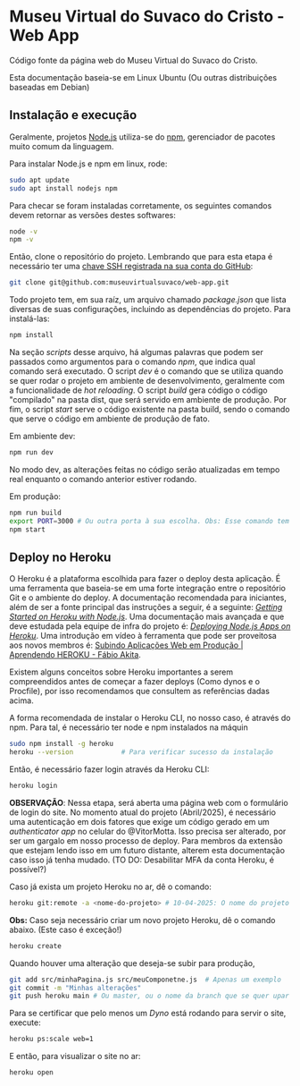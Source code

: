 # Museu Virtual do Suvaco do Cristo - Web App

Código fonte da página web do Museu Virtual do Suvaco do Cristo. 

Esta documentação baseia-se em Linux Ubuntu (Ou outras distribuições baseadas em Debian)

## Instalação e execução

Geralmente, projetos [Node.js](https://nodejs.org/pt) utiliza-se do [npm](https://www.hostinger.com.br/tutoriais/o-que-e-npm), gerenciador de pacotes muito comum da linguagem.

Para instalar Node.js e npm em linux, rode:

```bash
sudo apt update
sudo apt install nodejs npm
```

Para checar se foram instaladas corretamente, os seguintes comandos devem retornar as versões destes softwares:

```bash
node -v
npm -v
```

Então, clone o repositório do projeto. Lembrando que para esta etapa é necessário ter uma [chave SSH registrada na sua conta do GitHub](https://docs.github.com/en/authentication/connecting-to-github-with-ssh/adding-a-new-ssh-key-to-your-github-account):

```bash
git clone git@github.com:museuvirtualsuvaco/web-app.git
```

Todo projeto tem, em sua raíz, um arquivo chamado *package.json* que lista diversas de suas configurações, incluindo as dependências do projeto. Para instalá-las:

```bash
npm install
```

Na seção *scripts* desse arquivo, há algumas palavras que podem ser passados como argumentos para o comando *npm*, que indica qual comando será executado. O script *dev* é o comando que se utiliza quando se quer rodar o projeto em ambiente de desenvolvimento, geralmente com a funcionalidade de *hot reloading*. O script *build* gera código o código "compilado" na pasta dist, que será servido em ambiente de produção. Por fim, o script *start* serve o código existente na pasta build, sendo o comando que serve o código em ambiente de produção de fato.

Em ambiente dev:

```bash
npm run dev
```

No modo dev, as alterações feitas no código serão atualizadas em tempo real enquanto o comando anterior estiver rodando.

Em produção:

```bash
npm run build
export PORT=3000 # Ou outra porta à sua escolha. Obs: Esse comando tem que ser dado em cada novo terminal aberto.
npm start
```

## Deploy no Heroku

O Heroku é a plataforma escolhida para fazer o deploy desta aplicação. É uma ferramenta que baseia-se em uma forte integração entre o repositório Git e o ambiente do deploy. A documentação recomendada para iniciantes, além de ser a fonte principal das instruções a seguir, é a seguinte: [*Getting Started on Heroku with Node.js*](https://devcenter.heroku.com/articles/getting-started-with-nodejs). Uma documentação mais avançada e que deve estudada pela equipe de infra do projeto é: [*Deploying Node.js Apps on Heroku*](https://devcenter.heroku.com/articles/deploying-nodejs). Uma introdução em vídeo à ferramenta que pode ser proveitosa aos novos membros é: [Subindo Aplicações Web em Produção | Aprendendo HEROKU - Fábio Akita](https://www.youtube.com/watch?v=TLRW_xTnQwY).

Existem alguns conceitos sobre Heroku importantes a serem compreendidos antes de começar a fazer deploys (Como dynos e o Procfile), por isso recomendamos que consultem as referências dadas acima.

A forma recomendada de instalar o Heroku CLI, no nosso caso, é através do npm. Para tal, é necessário ter node e npm instalados na máquin

```bash
sudo npm install -g heroku
heroku --version            # Para verificar sucesso da instalação
```

Então, é necessário fazer login através da Heroku CLI:

```bash
heroku login
```

**OBSERVAÇÃO**: Nessa etapa, será aberta uma página web com o formulário de login do site. No momento atual do projeto (Abril/2025), é necessário uma autenticação em dois fatores que exige um código gerado em um *authenticator app* no celular do @VitorMotta. Isso precisa ser alterado, por ser um gargalo em nosso processo de deploy. Para membros da extensão que estejam lendo isso em um futuro distante, alterem esta documentação caso isso já tenha mudado. (TO DO: Desabilitar MFA da conta Heroku, é possível?)

Caso já exista um projeto Heroku no ar, dê o comando:

```bash
heroku git:remote -a <nome-do-projeto> # 10-04-2025: O nome do projeto no momento é: museu-virtual-suvaco
```

**Obs:** Caso seja necessário criar um novo projeto Heroku, dê o comando abaixo. (Este caso é exceção!)

```bash
heroku create
```

Quando houver uma alteração que deseja-se subir para produção, 

```bash
git add src/minhaPagina.js src/meuComponetne.js  # Apenas um exemplo
git commit -m "Minhas alterações"
git push heroku main # Ou master, ou o nome da branch que se quer upar no heroku
```

Para se certificar que pelo menos um *Dyno* está rodando para servir o site, execute:

``` bash
heroku ps:scale web=1
```
E então, para visualizar o site no ar:

```bash
heroku open
```